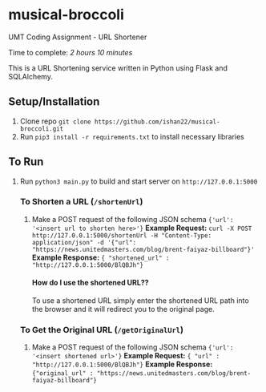 # musical-broccoli
UMT Coding Assignment - URL Shortener

Time to complete: *2 hours 10 minutes*

This is a URL Shortening service written in Python using Flask and SQLAlchemy.

## Setup/Installation
1) Clone repo ```git clone https://github.com/ishan22/musical-broccoli.git```
2) Run ```pip3 install -r requirements.txt``` to install necessary libraries


## To Run
1) Run ```python3 main.py``` to build and start server on ```http://127.0.0.1:5000```

    ### To Shorten a URL (```/shortenUrl```)
    1) Make a POST request of the following JSON schema
        ```{'url': '<insert url to shorten here>'}```
        **Example Request:** 
        ```curl -X POST http://127.0.0.1:5000/shortenUrl -H "Content-Type: application/json" -d '{"url": "https://news.unitedmasters.com/blog/brent-faiyaz-billboard"}'```
        **Example Response:** 
        ```{ "shortened_url" : "http://127.0.0.1:5000/BlQBJh"}```

        #### How do I use the shortened URL??
        To use a shortened URL simply enter the shortened URL path into the
        browser and it will redirect you to the original page.
    

    ### To Get the Original URL (```/getOriginalUrl```)
    1) Make a POST request of the following JSON schema
        ```{'url': '<insert shortened url>'}```
        **Example Request:**
        ```{ "url" : "http://127.0.0.1:5000/BlQBJh"}```
        **Example Response:**
        ```{"original_url" : "https://news.unitedmasters.com/blog/brent-faiyaz-billboard"}```
        

